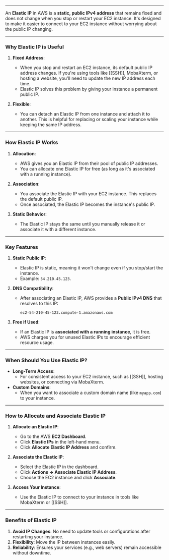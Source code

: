 
---

An **Elastic IP** in AWS is a **static, public IPv4 address** that remains fixed and does not change when you stop or restart your EC2 instance. It's designed to make it easier to connect to your EC2 instance without worrying about the public IP changing.

---

### **Why Elastic IP is Useful**

1. **Fixed Address**:
    
    - When you stop and restart an EC2 instance, its default public IP address changes. If you're using tools like [[SSH]], MobaXterm, or hosting a website, you'll need to update the new IP address each time.
    - Elastic IP solves this problem by giving your instance a permanent public IP.
    
2. **Flexible**:
    
    - You can detach an Elastic IP from one instance and attach it to another. This is helpful for replacing or scaling your instance while keeping the same IP address.

---

### **How Elastic IP Works**

1. **Allocation**:
    
    - AWS gives you an Elastic IP from their pool of public IP addresses.
    - You can allocate one Elastic IP for free (as long as it's associated with a running instance).
    
2. **Association**:
    
    - You associate the Elastic IP with your EC2 instance. This replaces the default public IP.
    - Once associated, the Elastic IP becomes the instance's public IP.
    
3. **Static Behavior**:
    
    - The Elastic IP stays the same until you manually release it or associate it with a different instance.

---

### **Key Features**

1. **Static Public IP**:
    
    - Elastic IP is static, meaning it won't change even if you stop/start the instance.
    - Example: `54.210.45.123`.
    
2. **DNS Compatibility**:
    
    - After associating an Elastic IP, AWS provides a **Public IPv4 DNS** that resolves to this IP:
        
        ```
        ec2-54-210-45-123.compute-1.amazonaws.com
        ```
        
3. **Free if Used**:
    
    - If an Elastic IP is **associated with a running instance**, it is free.
    - AWS charges you for unused Elastic IPs to encourage efficient resource usage.

---

### **When Should You Use Elastic IP?**

- **Long-Term Access**:
    - For consistent access to your EC2 instance, such as [[SSH]], hosting websites, or connecting via MobaXterm.
- **Custom Domains**:
    - When you want to associate a custom domain name (like `myapp.com`) to your instance.

---

### **How to Allocate and Associate Elastic IP**

1. **Allocate an Elastic IP**:
    
    - Go to the AWS **EC2 Dashboard**.
    - Click **Elastic IPs** in the left-hand menu.
    - Click **Allocate Elastic IP Address** and confirm.
    
2. **Associate the Elastic IP**:
    
    - Select the Elastic IP in the dashboard.
    - Click **Actions → Associate Elastic IP Address**.
    - Choose the EC2 instance and click **Associate**.
    
3. **Access Your Instance**:
    
    - Use the Elastic IP to connect to your instance in tools like MobaXterm or [[SSH]].

---

### **Benefits of Elastic IP**

1. **Avoid IP Changes**: No need to update tools or configurations after restarting your instance.
2. **Flexibility**: Move the IP between instances easily.
3. **Reliability**: Ensures your services (e.g., web servers) remain accessible without downtime.